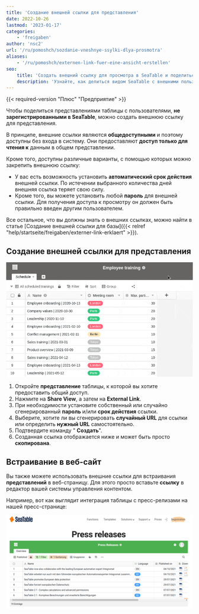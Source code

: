 ```yaml
---
title: 'Создание внешней ссылки для представления'
date: 2022-10-26
lastmod: '2023-01-17'
categories:
    - 'freigaben'
author: 'nsc2'
url: '/ru/pomoshch/sozdanie-vneshnye-ssylki-dlya-prosmotra'
aliases:
    - '/ru/pomoshch/externen-link-fuer-eine-ansicht-erstellen'
seo:
    title: 'Создать внешний ссылку для просмотра в SeaTable и поделиться'
    description: 'Узнайте, как делиться видом SeaTable с внешними пользователями через ссылку только для чтения. Защитите доступ паролем или сроком действия.'
---
```


{{< required-version "Плюс" "Предприятие" >}}

Чтобы поделиться представлениями таблицы с пользователями, **не зарегистрированными в SeaTable**, можно создать внешнюю ссылку для представления.

В принципе, внешние ссылки являются **общедоступными** и поэтому доступны без входа в систему. Они предоставляют **доступ только для чтения к** данным в общем представлении.

Кроме того, доступны различные варианты, с помощью которых можно закрепить внешнюю ссылку:

- У вас есть возможность установить **автоматический срок действия** внешней ссылки. По истечении выбранного количества дней внешняя ссылка теряет свою силу.
- Кроме того, вы можете установить любой **пароль** для внешней ссылки. Для получения доступа к просмотру он должен быть правильно введен другим пользователем.

Все остальное, что вы должны знать о внешних ссылках, можно найти в статье [Создание внешней ссылки для базы]({{< relref "help/startseite/freigaben/externer-link-erklaert" >}}).

## Создание внешней ссылки для представления

![Создание внешней ссылки для представления в SeaTable](images/create-an-external-link-for-a-view-2.gif)

1. Откройте **представление** таблицы, к которой вы хотите предоставить общий доступ.
2. Нажмите на **Share View**, а затем на **External Link**.
3. При необходимости установите собственный или случайно сгенерированный **пароль** и/или **срок действия** ссылки.
4. Выберите, хотите ли вы сгенерировать **случайный URL** для ссылки или определить **нужный URL** самостоятельно.
5. Подтвердите команду " **Создать**".
6. Созданная ссылка отображается ниже и может быть просто **скопирована**.

## Встраивание в веб-сайт

Вы также можете использовать внешние ссылки для встраивания **представлений** в веб-страницу. Для этого просто вставьте **ссылку** в редактор вашей системы управления контентом.

Например, вот как выглядит интеграция таблицы с пресс-релизами на нашей пресс-странице:

![Встраивание внешних представлений в веб-сайт.](images/image-1666823263581.png)
